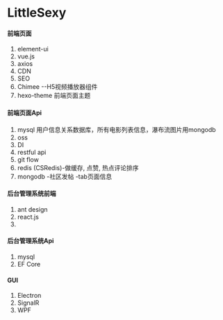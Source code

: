 # LittleSexy

#### 前端页面
1. element-ui
2. vue.js
3. axios
4. CDN
5. SEO
6. Chimee --H5视频播放器组件
7. hexo-theme 前端页面主题
#### 前端页面Api

1. mysql 用户信息关系数据库，所有电影列表信息，瀑布流图片用mongodb
2. oss
3. DI
4. restful api
5. git flow
6. redis (CSRedis)-做缓存, 点赞, 热点评论排序
7. mongodb -社区发帖 -tab页面信息

#### 后台管理系统前端
1. ant design
2. react.js
3. 

#### 后台管理系统Api
1. mysql
2. EF Core

#### GUI
1. Electron
2. SignalR
3. WPF 

